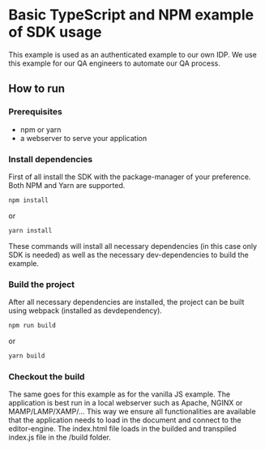 # Basic TypeScript and NPM example of SDK usage

This example is used as an authenticated example to our own IDP. We use this example for our QA engineers to automate our QA process.

## How to run

### Prerequisites

- npm or yarn
- a webserver to serve your application

### Install dependencies

First of all install the SDK with the package-manager of your preference. Both NPM and Yarn are supported.

```bash
npm install
```

or

```bash
yarn install
```

These commands will install all necessary dependencies (in this case only SDK is needed) as well as the necessary dev-dependencies to build the example.

### Build the project

After all necessary dependencies are installed, the project can be built using webpack (installed as devdependency).

```bash
npm run build
```

or

```bash
yarn build
```

### Checkout the build

The same goes for this example as for the vanilla JS example. The application is best run in a local webserver such as Apache, NGINX or MAMP/LAMP/XAMP/...
This way we ensure all functionalities are available that the application needs to load in the document and connect to the editor-engine.
The index.html file loads in the builded and transpiled index.js file in the /build folder.
